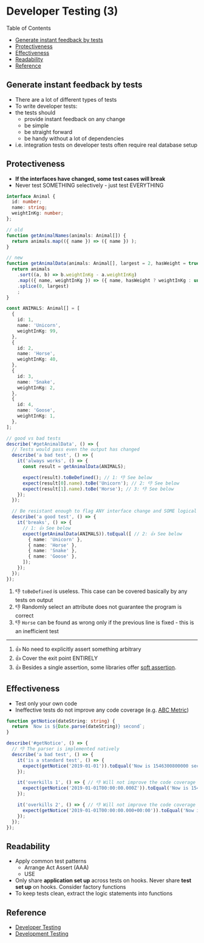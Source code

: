 # Developer Testing (3) <!-- omit in toc -->

Table of Contents

- [Generate instant feedback by tests](#generate-instant-feedback-by-tests)
- [Protectiveness](#protectiveness)
- [Effectiveness](#effectiveness)
- [Readability](#readability)
- [Reference](#reference)

## Generate instant feedback by tests

- There are a lot of different types of tests
- To write developer tests:
- the tests should
  - provide instant feedback on any change
  - be simple
  - be straight forward
  - be handy without a lot of dependencies
- i.e. integration tests on developer tests often require real database setup

## Protectiveness

- **If the interfaces have changed, some test cases will break**
- Never test SOMETHING selectively - just test EVERYTHING

```typescript
interface Animal {
  id: number;
  name: string;
  weightInKg: number;
};

// old
function getAnimalNames(animals: Animal[]) {
  return animals.map(({ name }) => ({ name }) );
}

// new
function getAnimalData(animals: Animal[], largest = 2, hasWeight = true) {
  return animals
    .sort((a, b) => b.weightInKg - a.weightInKg)
    .map(({ name, weightInKg }) => ({ name, hasWeight ? weightInKg : undefined }))
    .splice(0, largest)
    ;
}

const ANIMALS: Animal[] = [
  {
    id: 1,
    name: 'Unicorn',
    weightInKg: 99,
  },
  {
    id: 2,
    name: 'Horse',
    weightInKg: 40,
  },
  {
    id: 3,
    name: 'Snake',
    weightInKg: 2,
  },
  {
    id: 4,
    name: 'Goose',
    weightInKg: 1,
  },
];

// good vs bad tests
describe('#getAnimalData', () => {
  // Tests would pass even the output has changed
  describe('a bad test', () => {
    it('always works', () => {
      const result = getAnimalData(ANIMALS);

      expect(result).toBeDefined(); // 1: 👎 See below
      expect(result[0].name).toBe('Unicorn'); // 2: 👎 See below
      expect(result[1].name).toBe('Horse'); // 3: 👎 See below
    });
  });

  // Be resistant enough to flag ANY interface change and SOME logical change
  describe('a good test', () => {
    it('breaks', () => {
      // 1: 👍 See below
      expect(getAnimalData(ANIMALS)).toEqual([ // 2: 👍 See below
        { name: 'Unicorn' },
        { name: 'Horse' },
        { name: 'Snake' },
        { name: 'Goose' },
      ]);
    });
  });
});
```

1. 👎 `toBeDefined` is useless. This case can be covered basically by any tests on output
2. 👎 Randomly select an attribute does not guarantee the program is correct
3. 👎 `Horse` can be found as wrong only if the previous line is fixed - this is an inefficient test

---

1. 👍 No need to explicitly assert something arbitrary
2. 👍 Cover the exit point ENTIRELY
3. 👍 Besides a single assertion, some libraries offer [soft assertion](https://playwright.dev/docs/test-assertions#soft-assertions).

## Effectiveness

- Test only your own code
- Ineffective tests do not improve any code coverage (e.g. [ABC Metric](https://en.wikipedia.org/wiki/ABC_Software_Metric))

```typescript
function getNotice(dateString: string) {
  return `Now is ${Date.parse(dateString)} second`;
}

describe('#getNotice', () => {
  // 👎 The parser is implemented natively
  describe('a bad test', () => {
    it('is a standard test', () => {
      expect(getNotice('2019-01-01')).toEqual('Now is 1546300800000 second');
    });

    it('overkills 1', () => { // 👎 Will not improve the code coverage
      expect(getNotice('2019-01-01T00:00:00.000Z')).toEqual('Now is 1546300800000 second');
    });

    it('overkills 2', () => { // 👎 Will not improve the code coverage
      expect(getNotice('2019-01-01T00:00:00.000+00:00')).toEqual('Now is 1546300800000 second');
    });
  });
});
```

## Readability

- Apply common test patterns
  - Arrange Act Assert (AAA)
  - USE
- Only share **application set up** across tests on hooks. Never share **test set up** on hooks. Consider factory functions
- To keep tests clean, extract the logic statements into functions

## Reference

- [Developer Testing](https://developertesting.rocks "https://developertesting.rocks")
- [Development Testing](https://en.wikipedia.org/wiki/Development_testing "https://en.wikipedia.org/wiki/Development_testing")
